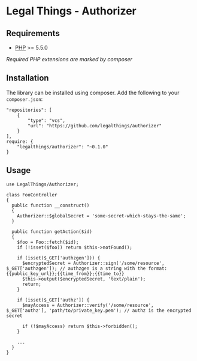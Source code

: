 Legal Things - Authorizer
==================

## Requirements

- [PHP](http://www.php.net) >= 5.5.0

_Required PHP extensions are marked by composer_

## Installation

The library can be installed using composer. Add the following to your `composer.json`:

    "repositories": [
        {
            "type": "vcs",
            "url": "https://github.com/legalthings/authorizer"
        }
    ],
    require: {
        "legalthings/authorizer": "~0.1.0"
    }


## Usage

```
use LegalThings/Authorizer;

class FooController
{
  public function __construct()
  {
    Authorizer::$globalSecret = 'some-secret-which-stays-the-same'; 
  }

  public function getAction($id)
  {
    $foo = Foo::fetch($id);
    if (!isset($foo)) return $this->notFound();

    if (isset($_GET['authzgen'])) {
      $encryptedSecret = Authorizer::sign('/some/resource', $_GET['authzgen']); // authzgen is a string with the format: {{public_key_url}};{{time_from}};{{time_to}}
      $this->output($encryptedSecret, 'text/plain');
      return;
    }

    if (isset($_GET['authz']) {
      $mayAccess = Authorizer::verify('/some/resource', $_GET['authz'], 'path/to/private_key.pem'); // authz is the encrypted secret

      if (!$mayAccess) return $this->forbidden();
    }

    ...
  }
}

```
